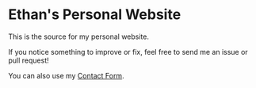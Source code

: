 # Ethan's Personal Website

This is the source for my personal website.

If you notice something to improve or fix, feel free to send me an issue or pull request!

You can also use my [Contact Form](https://ethankgordon.com/contact).
